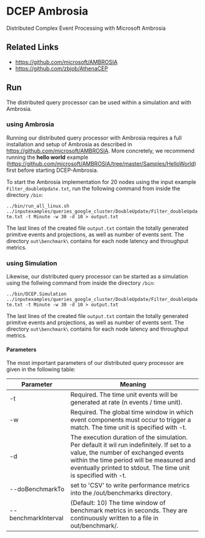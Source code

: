 # DCEP Ambrosia
Distributed Complex Event Processing with Microsoft Ambrosia

## Related Links
- https://github.com/microsoft/AMBROSIA
- https://github.com/zbjob/AthenaCEP

## Run

The distributed query processor can be used within a simulation and with Ambrosia.


### using Ambrosia
Running our distributed query processor with Ambrosia requires a full installation and setup of Ambrosia as described in https://github.com/microsoft/AMBROSIA.
More concretely, we recommend running the **hello world** example (https://github.com/microsoft/AMBROSIA/tree/master/Samples/HelloWorld) first before starting DCEP-Ambrosia.

To start the Ambrosia implementation for 20 nodes using the input example `Filter_doubleUpdate.txt`, run the following command from inside the directory `/bin`:

`../bin/run_all_linux.sh ../inputexamples/queries_google_cluster/DoubleUpdate/Filter_doubleUpdate.txt -t Minute -w 30 -d 10 > output.txt`

The last lines of the created file `output.txt` contain the totally generated primitve events and projections, as well as number of events sent.
The directory `out\benchmark\` contains for each node latency and throughput metrics. 

### using Simulation

Likewise, our distributed query processor can be started as a simulation using the follwing command from inside the directory `/bin`:

`../bin/DCEP.Simulation ../inputexamples/queries_google_cluster/DoubleUpdate/Filter_doubleUpdate.txt -t Minute -w 30 -d 10 > output.txt`

The last lines of the created file `output.txt` contain the totally generated primitve events and projections, as well as number of events sent.
The directory `out\benchmark\` contains for each node latency and throughput metrics. 

#### Parameters

The most important parameters of our distributed query processor are given in the following table:

Parameter | Meaning
------------ | -------------
-t| Required. The time unit events will be generated at rate (n events / time unit).
 -w | Required. The global time window in which event components must occur to trigger a match. The time unit is specified with -t.
-d |  The execution duration of the simulation. Per default it wil run indefinitely. If set to a value, the number of exchanged events within the time period will be measured and eventually printed to stdout. The time unit is specified with -t.
 --doBenchmarkTo | set to 'CSV' to write performance metrics into the /out/benchmarks directory.
--benchmarkInterval | (Default: 10) The time window of benchmark metrics in seconds. They are continuously written to a file in out/benchmark/.

